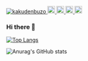 <p align="left">
  <a href="https://github.com/kakudenbuzo/kakudenbuzo/">
    <img src="https://komarev.com/ghpvc/?username=kakudenbuzo" alt="kakudenbuzo" />
  </a>
  <a href="http://twitter.com/buzou_muzou">
    <img height="20" src="https://img.shields.io/twitter/follow/buzou_muzou?label=Twitter&logo=twitter&style=flat" />
  </a>
  <a href="https://github.com/kakudenbuzo">
    <img height="20" src="https://img.shields.io/github/followers/kakudenbuzo?label=follow&logo=github&style=flat" />
  </a>
  <a href="http://qiita.com/kakudenbuzo">
    <img height="20" src="https://qiita-badge.apiapi.app/s/kakudenbuzo/posts.svg" />
  </a>
  <//qiita.com/kakudenbuzo">
    <img height="20" src="https://qiita-badge.apiapi.app/s/kakudenbuzo/contributions.svg" />
  </a>
</p>
  
### Hi there 👋

<!--
**kakudenbuzo/kakudenbuzo** is a ✨ _special_ ✨ repository because its `README.md` (this file) appears on your GitHub profile.

Here are some ideas to get you started:

- 🔭 I’m currently working on ...
- 🌱 I’m currently learning ...
- 👯 I’m looking to collaborate on ...
- 🤔 I’m looking for help with ...
- 💬 Ask me about ...
- 📫 How to reach me: ...
- 😄 Pronouns: ...
- ⚡ Fun fact: ...
-->

[![Top Langs](https://github-readme-stats.vercel.app/api/top-langs/?username=kakudenbuzo
)](https://github.com/anuraghazra/github-readme-stats)

![Anurag's GitHub stats](https://github-readme-stats.vercel.app/api?username=kakudenbuzo&show_icons=true&theme=transparent)


